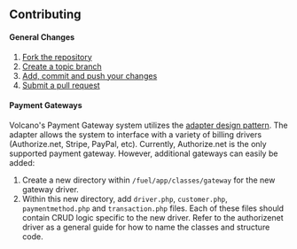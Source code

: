 ## Contributing

#### General Changes
1. [Fork the repository](https://help.github.com/articles/fork-a-repo)
2. [Create a topic branch](http://learn.github.com/p/branching.html)
3. [Add, commit and push your changes](http://git-scm.com/book/en/Git-Basics-Getting-a-Git-Repository)
4. [Submit a pull request](https://help.github.com/articles/using-pull-requests)

#### Payment Gateways

Volcano's Payment Gateway system utilizes the [adapter design pattern](http://en.wikipedia.org/wiki/Adapter_pattern). The adapter allows the system to interface with a variety of billing drivers (Authorize.net, Stripe, PayPal, etc). Currently, Authorize.net is the only supported payment gateway. However, additional gateways can easily be added:

1. Create a new directory within `/fuel/app/classes/gateway` for the new gateway driver.
2. Within this new directory, add `driver.php`, `customer.php`, `paymentmethod.php` and `transaction.php`  files. Each of these files should contain CRUD logic specific to the new driver. Refer to the authorizenet driver as a general guide for how to name the classes and structure code.
